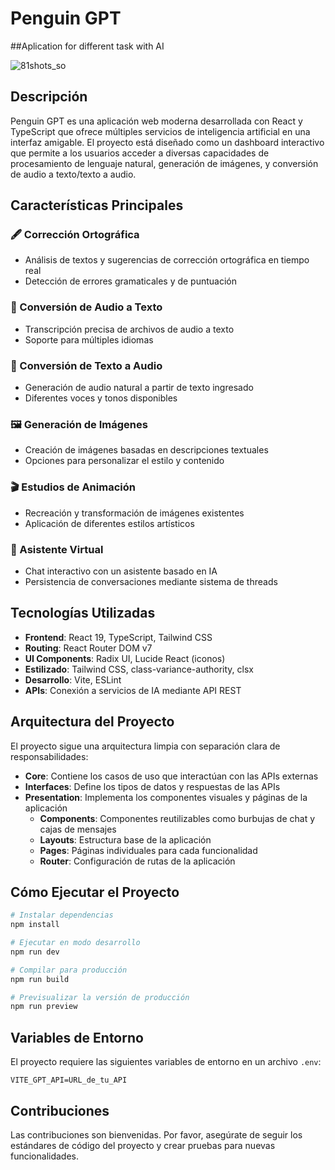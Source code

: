 # Penguin GPT
##Aplication for different task with AI

![81shots_so](https://github.com/user-attachments/assets/c22ea39a-139a-4525-9001-79796459b239)

## Descripción

Penguin GPT es una aplicación web moderna desarrollada con React y TypeScript que ofrece múltiples servicios de inteligencia artificial en una interfaz amigable. El proyecto está diseñado como un dashboard interactivo que permite a los usuarios acceder a diversas capacidades de procesamiento de lenguaje natural, generación de imágenes, y conversión de audio a texto/texto a audio.

## Características Principales

### 🖋️ Corrección Ortográfica
- Análisis de textos y sugerencias de corrección ortográfica en tiempo real
- Detección de errores gramaticales y de puntuación

### 🎤 Conversión de Audio a Texto
- Transcripción precisa de archivos de audio a texto
- Soporte para múltiples idiomas

### 📝 Conversión de Texto a Audio
- Generación de audio natural a partir de texto ingresado
- Diferentes voces y tonos disponibles

### 🖼️ Generación de Imágenes
- Creación de imágenes basadas en descripciones textuales
- Opciones para personalizar el estilo y contenido

### 🎬 Estudios de Animación
- Recreación y transformación de imágenes existentes
- Aplicación de diferentes estilos artísticos

### 🤖 Asistente Virtual
- Chat interactivo con un asistente basado en IA
- Persistencia de conversaciones mediante sistema de threads

## Tecnologías Utilizadas

- **Frontend**: React 19, TypeScript, Tailwind CSS
- **Routing**: React Router DOM v7
- **UI Components**: Radix UI, Lucide React (iconos)
- **Estilizado**: Tailwind CSS, class-variance-authority, clsx
- **Desarrollo**: Vite, ESLint
- **APIs**: Conexión a servicios de IA mediante API REST

## Arquitectura del Proyecto

El proyecto sigue una arquitectura limpia con separación clara de responsabilidades:

- **Core**: Contiene los casos de uso que interactúan con las APIs externas
- **Interfaces**: Define los tipos de datos y respuestas de las APIs
- **Presentation**: Implementa los componentes visuales y páginas de la aplicación
  - **Components**: Componentes reutilizables como burbujas de chat y cajas de mensajes
  - **Layouts**: Estructura base de la aplicación
  - **Pages**: Páginas individuales para cada funcionalidad
  - **Router**: Configuración de rutas de la aplicación

## Cómo Ejecutar el Proyecto

```bash
# Instalar dependencias
npm install

# Ejecutar en modo desarrollo
npm run dev

# Compilar para producción
npm run build

# Previsualizar la versión de producción
npm run preview
```

## Variables de Entorno

El proyecto requiere las siguientes variables de entorno en un archivo `.env`:

```
VITE_GPT_API=URL_de_tu_API
```

## Contribuciones

Las contribuciones son bienvenidas. Por favor, asegúrate de seguir los estándares de código del proyecto y crear pruebas para nuevas funcionalidades.
